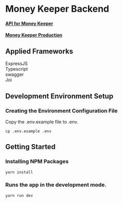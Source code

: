 # Money Keeper Backend

#### [API for Money Keeper](https://github.com/Enigma-Laboratory/money-keeper)

#### [Money Keeper Production](https://money-keeper-dev.onrender.com)

## Applied Frameworks

ExpressJS\
Typescript\
swagger\
Joi

## Development Environment Setup

### Creating the Environment Configuration File

Copy the .env.example file to .env.

```console
cp .env.example .env
```

## Getting Started

### Installing NPM Packages

```console
yarn install
```

### Runs the app in the development mode.

```console
yarn run dev
```
